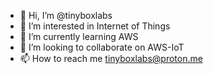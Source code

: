 - 👋 Hi, I’m @tinyboxlabs
- 👀 I’m interested in Internet of Things
- 🌱 I’m currently learning AWS
- 💞️ I’m looking to collaborate on AWS-IoT
- 📫 How to reach me tinyboxlabs@proton.me

<!---
tinyboxlabs/tinyboxlabs is a ✨ special ✨ repository because its `README.md` (this file) appears on your GitHub profile.
You can click the Preview link to take a look at your changes.
--->
